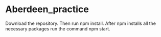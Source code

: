 # Aberdeen_practice
Download the repository. Then run npm install. After npm installs all the necessary packages run the command npm start.
